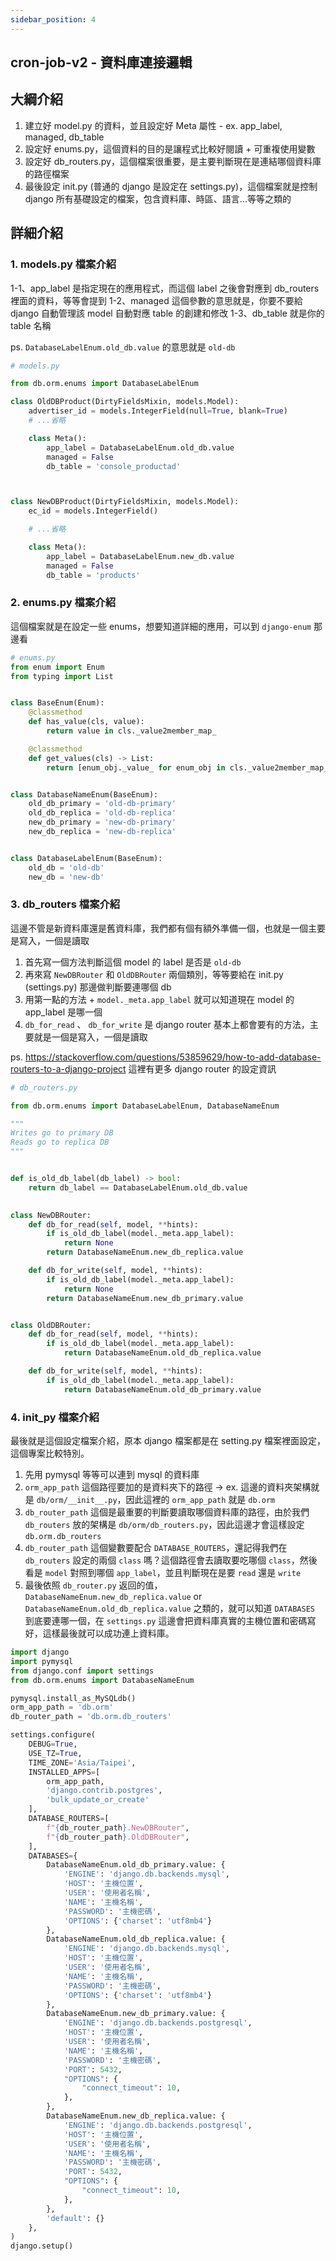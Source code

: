 ```yaml
---
sidebar_position: 4
---
```


## cron-job-v2 - 資料庫連接邏輯


## 大綱介紹
1. 建立好 model.py 的資料，並且設定好 Meta 屬性 - ex. app_label, managed, db_table
2. 設定好 enums.py，這個資料的目的是讓程式比較好閱讀 + 可重複使用變數
3. 設定好 db_routers.py，這個檔案很重要，是主要判斷現在是連結哪個資料庫的路徑檔案
4. 最後設定 init.py (普通的 django 是設定在 settings.py)，這個檔案就是控制 django 所有基礎設定的檔案，包含資料庫、時區、語言...等等之類的



## 詳細介紹

### 1. models.py 檔案介紹

1-1、app_label 是指定現在的應用程式，而這個 label 之後會對應到 db_routers 裡面的資料，等等會提到
1-2、managed 這個參數的意思就是，你要不要給 django 自動管理該 model 自動對應 table 的創建和修改
1-3、db_table 就是你的 table 名稱


ps. `DatabaseLabelEnum.old_db.value` 的意思就是 `old-db`

```py
# models.py

from db.orm.enums import DatabaseLabelEnum

class OldDBProduct(DirtyFieldsMixin, models.Model):
    advertiser_id = models.IntegerField(null=True, blank=True)
    # ...省略

    class Meta():
        app_label = DatabaseLabelEnum.old_db.value        
        managed = False
        db_table = 'console_productad'



class NewDBProduct(DirtyFieldsMixin, models.Model):
    ec_id = models.IntegerField()

    # ...省略

    class Meta():
        app_label = DatabaseLabelEnum.new_db.value
        managed = False
        db_table = 'products'
```


### 2. enums.py 檔案介紹

這個檔案就是在設定一些 enums，想要知道詳細的應用，可以到 `django-enum` 那邊看

```py
# enums.py
from enum import Enum
from typing import List


class BaseEnum(Enum):
    @classmethod
    def has_value(cls, value):
        return value in cls._value2member_map_

    @classmethod
    def get_values(cls) -> List:
        return [enum_obj._value_ for enum_obj in cls._value2member_map_.values()]


class DatabaseNameEnum(BaseEnum):
    old_db_primary = 'old-db-primary'
    old_db_replica = 'old-db-replica'
    new_db_primary = 'new-db-primary'
    new_db_replica = 'new-db-replica'


class DatabaseLabelEnum(BaseEnum):
    old_db = 'old-db'
    new_db = 'new-db'
```


### 3. db_routers 檔案介紹

這邊不管是新資料庫還是舊資料庫，我們都有個有額外準備一個，也就是一個主要是寫入，一個是讀取

1. 首先寫一個方法判斷這個 model 的 label 是否是 `old-db`
2. 再來寫 `NewDBRouter` 和 `OldDBRouter` 兩個類別，等等要給在 init.py (settings.py) 那邊做判斷要連哪個 db 
3. 用第一點的方法 + `model._meta.app_label` 就可以知道現在 model 的 app_label 是哪一個
4. `db_for_read` 、 `db_for_write` 是 django router 基本上都會要有的方法，主要就是一個是寫入，一個是讀取

ps. https://stackoverflow.com/questions/53859629/how-to-add-database-routers-to-a-django-project 這裡有更多 django router 的設定資訊

```py
# db_routers.py

from db.orm.enums import DatabaseLabelEnum, DatabaseNameEnum

"""
Writes go to primary DB
Reads go to replica DB
"""


def is_old_db_label(db_label) -> bool:
    return db_label == DatabaseLabelEnum.old_db.value

 
class NewDBRouter:
    def db_for_read(self, model, **hints):
        if is_old_db_label(model._meta.app_label):
            return None
        return DatabaseNameEnum.new_db_replica.value

    def db_for_write(self, model, **hints):
        if is_old_db_label(model._meta.app_label):
            return None
        return DatabaseNameEnum.new_db_primary.value


class OldDBRouter:
    def db_for_read(self, model, **hints):
        if is_old_db_label(model._meta.app_label):
            return DatabaseNameEnum.old_db_replica.value

    def db_for_write(self, model, **hints):
        if is_old_db_label(model._meta.app_label):
            return DatabaseNameEnum.old_db_primary.value

```

### 4. init_py 檔案介紹

最後就是這個設定檔案介紹，原本 django 檔案都是在 setting.py 檔案裡面設定，這個專案比較特別。   

1. 先用 pymysql 等等可以連到 mysql 的資料庫
2. `orm_app_path` 這個路徑要加的是資料夾下的路徑 -> ex. 這邊的資料夾架構就是 `db/orm/__init__.py`，因此這裡的 `orm_app_path` 就是 `db.orm`
3. `db_router_path` 這個是最重要的判斷要讀取哪個資料庫的路徑，由於我們 `db_routers` 放的架構是 `db/orm/db_routers.py`，因此這邊才會這樣設定 `db.orm.db_routers`
4. `db_router_path` 這個變數要配合 `DATABASE_ROUTERS`，還記得我們在 `db_routers` 設定的兩個 `class` 嗎？這個路徑會去讀取要吃哪個 `class`，然後看是 `model` 對照到哪個 `app_label`，並且判斷現在是要 `read` 還是 `write`
5. 最後依照 `db_router.py` 返回的值， `DatabaseNameEnum.new_db_replica.value` or `DatabaseNameEnum.old_db_replica.value` 之類的，就可以知道 `DATABASES` 到底要連哪一個，在 `settings.py` 這邊會把資料庫真實的主機位置和密碼寫好，這樣最後就可以成功連上資料庫。  
```py
import django
import pymysql
from django.conf import settings
from db.orm.enums import DatabaseNameEnum

pymysql.install_as_MySQLdb()
orm_app_path = 'db.orm'
db_router_path = 'db.orm.db_routers'

settings.configure(
    DEBUG=True,
    USE_TZ=True,
    TIME_ZONE='Asia/Taipei',
    INSTALLED_APPS=[
        orm_app_path,
        'django.contrib.postgres',
        'bulk_update_or_create'
    ],
    DATABASE_ROUTERS=[
        f"{db_router_path}.NewDBRouter",
        f"{db_router_path}.OldDBRouter",
    ],
    DATABASES={
        DatabaseNameEnum.old_db_primary.value: {        
            'ENGINE': 'django.db.backends.mysql',
            'HOST': '主機位置',
            'USER': '使用者名稱',
            'NAME': '主機名稱',
            'PASSWORD': '主機密碼',
            'OPTIONS': {'charset': 'utf8mb4'}
        },
        DatabaseNameEnum.old_db_replica.value: {
            'ENGINE': 'django.db.backends.mysql',
            'HOST': '主機位置',
            'USER': '使用者名稱',
            'NAME': '主機名稱',
            'PASSWORD': '主機密碼',
            'OPTIONS': {'charset': 'utf8mb4'}
        },
        DatabaseNameEnum.new_db_primary.value: {
            'ENGINE': 'django.db.backends.postgresql',
            'HOST': '主機位置',
            'USER': '使用者名稱',
            'NAME': '主機名稱',
            'PASSWORD': '主機密碼',
            'PORT': 5432,
            "OPTIONS": {
                "connect_timeout": 10,
            },
        },
        DatabaseNameEnum.new_db_replica.value: {
            'ENGINE': 'django.db.backends.postgresql',
            'HOST': '主機位置',
            'USER': '使用者名稱',
            'NAME': '主機名稱',
            'PASSWORD': '主機密碼',
            'PORT': 5432,
            "OPTIONS": {
                "connect_timeout": 10,
            },
        },
        'default': {}
    },
)
django.setup()
```


